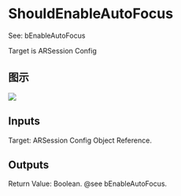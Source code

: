 # ShouldEnableAutoFocus

See: bEnableAutoFocus

Target is ARSession Config

## 图示

![]($-20221218-17590071.png)

## Inputs

Target: ARSession Config Object Reference.  

## Outputs

Return Value: Boolean. @see bEnableAutoFocus.

